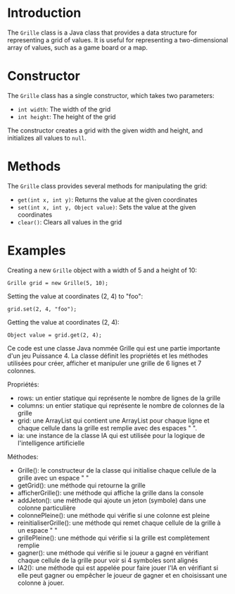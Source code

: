 

# Introduction

The `Grille` class is a Java class that provides a data structure for representing a grid of values. It is useful for representing a two-dimensional array of values, such as a game board or a map.

# Constructor

The `Grille` class has a single constructor, which takes two parameters:

- `int width`: The width of the grid
- `int height`: The height of the grid

The constructor creates a grid with the given width and height, and initializes all values to `null`.

# Methods

The `Grille` class provides several methods for manipulating the grid:

- `get(int x, int y)`: Returns the value at the given coordinates
- `set(int x, int y, Object value)`: Sets the value at the given coordinates
- `clear()`: Clears all values in the grid

# Examples

Creating a new `Grille` object with a width of 5 and a height of 10:

```
Grille grid = new Grille(5, 10);
```

Setting the value at coordinates (2, 4) to "foo":

```
grid.set(2, 4, "foo");
```

Getting the value at coordinates (2, 4):

```
Object value = grid.get(2, 4);
```



Ce code est une classe Java nommée Grille qui est une partie importante d'un jeu Puissance 4. La classe définit les propriétés et les méthodes utilisées pour créer, afficher et manipuler une grille de 6 lignes et 7 colonnes.

Propriétés:
-  rows: un entier statique qui représente le nombre de lignes de la grille
- columns: un entier statique qui représente le nombre de colonnes de la grille
- grid: une ArrayList qui contient une ArrayList pour chaque ligne et chaque cellule dans la grille est remplie avec des espaces " ".
- ia: une instance de la classe IA qui est utilisée pour la logique de l'intelligence artificielle

Méthodes:
- Grille(): le constructeur de la classe qui initialise chaque cellule de la grille avec un espace " "
- getGrid(): une méthode qui retourne la grille
- afficherGrille(): une méthode qui affiche la grille dans la console
- addJeton(): une méthode qui ajoute un jeton (symbole) dans une colonne particulière
- colonnePleine(): une méthode qui vérifie si une colonne est pleine
- reinitialiserGrille(): une méthode qui remet chaque cellule de la grille à un espace " "
- grillePleine(): une méthode qui vérifie si la grille est complètement remplie
- gagner(): une méthode qui vérifie si le joueur a gagné en vérifiant chaque cellule de la grille pour voir si 4 symboles sont alignés
- IA2(): une méthode qui est appelée pour faire jouer l'IA en vérifiant si elle peut gagner ou empêcher le joueur de gagner et en choisissant une colonne à jouer.